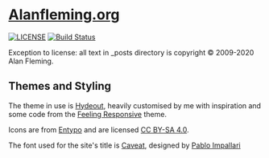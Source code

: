 # [Alanfleming.org](https://alanfleming.org/)

[![LICENSE](https://img.shields.io/badge/license-MIT-lightgrey.svg)](https://github.com/alan-fleming/alanfleming.org/blob/master/LICENSE.txt)
[![Build Status](https://travis-ci.org/alan-fleming/alanfleming.org.svg)](https://travis-ci.org/alan-fleming/alanfleming.org)

Exception to license: all text in _posts directory is copyright &copy; 2009-2020 Alan Fleming.

## Themes and Styling

The theme in use is [Hydeout](https://github.com/fongandrew/hydeout), heavily customised by me with inspiration and some code from the [Feeling Responsive](https://github.com/Phlow/feeling-responsive) theme.

Icons are from [Entypo](http://entypo.com) and are licensed [CC BY-SA 4.0](https://creativecommons.org/licenses/by-sa/4.0/).

The font used for the site's title is [Caveat](https://fonts.google.com/specimen/Caveat), designed by [Pablo Impallari](https://github.com/impallari/)


